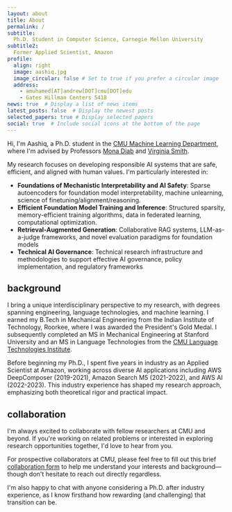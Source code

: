 ```yaml
---
layout: about
title: About
permalink: /
subtitle: 
  Ph.D. Student in Computer Science, Carnegie Mellon University
subtitle2:
  Former Applied Scientist, Amazon
profile:
  align: right
  image: aashiq.jpg
  image_circular: false # Set to true if you prefer a circular image
  address:
    - amuhamed[AT]andrew[DOT]cmu[DOT]edu
    - Gates Hillman Centers 5418
news: true  # Display a list of news items
latest_posts: false  # Display the newest posts
selected_papers: true # Display selected papers
social: true  # Include social icons at the bottom of the page
---
```


Hi, I'm Aashiq, a Ph.D. student in the [CMU Machine Learning Department](https://www.ml.cmu.edu/), where I'm advised by Professors [Mona Diab](https://lti.cs.cmu.edu/people/222228496/mona-diab) and [Virginia Smith](https://www.cs.cmu.edu/~smithv/). 

My research focuses on developing responsible AI systems that are safe, efficient, and aligned with human values. I'm particularly interested in:

- **Foundations of Mechanistic Interpretability and AI Safety**: Sparse autoencoders for foundation model interpretability, machine unlearning, science of finetuning/alignment/reasoning.
- **Efficient Foundation Model Training and Inference**: Structured sparsity, memory-efficient training algorithms, data in federated learning, computational optimization.
- **Retrieval-Augmented Generation**: Collaborative RAG systems, LLM-as-a-judge frameworks, and novel evaluation paradigms for foundation models
- **Technical AI Governance**: Technical research infrastructure and methodologies to support effective AI governance, policy implementation, and regulatory frameworks

## background

I bring a unique interdisciplinary perspective to my research, with degrees spanning engineering, language technologies, and machine learning. I earned my B.Tech in Mechanical Engineering from the Indian Institute of Technology, Roorkee, where I was awarded the President's Gold Medal. I subsequently completed an MS in Mechanical Engineering at Stanford University and an MS in Language Technologies from the [CMU Language Technologies Institute](https://lti.cs.cmu.edu/).

Before beginning my Ph.D., I spent five years in industry as an Applied Scientist at Amazon, working across diverse AI applications including AWS DeepComposer (2019-2021), Amazon Search M5 (2021-2022), and AWS AI (2022-2023). This industry experience has shaped my research approach, emphasizing both theoretical rigor and practical impact.

## collaboration

I'm always excited to collaborate with fellow researchers at CMU and beyond. If you're working on related problems or interested in exploring research opportunities together, I'd love to hear from you. 

For prospective collaborators at CMU, please feel free to fill out this brief [collaboration form](https://docs.google.com/forms/d/e/1FAIpQLSeGCF8kjBqfPZfXIc8NB6LRAXhRxOZ_9DydA5nGi77NR3W5dg/viewform?usp=header) to help me understand your interests and background—though don't hesitate to reach out directly regardless.

I'm also happy to chat with anyone considering a Ph.D. after industry experience, as I know firsthand how rewarding (and challenging) that transition can be.
